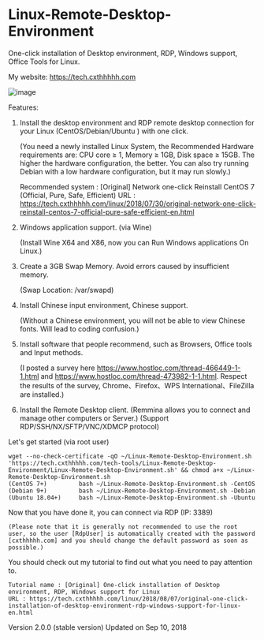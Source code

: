 # Linux-Remote-Desktop-Environment
One-click installation of Desktop environment, RDP, Windows support, Office Tools for Linux.

My website: https://tech.cxthhhhh.com

![image](https://raw.githubusercontent.com/MeowLove/Linux-Remote-Desktop-Environment/master/Download/Image/Demo_Picture.jpg)

Features:
1. Install the desktop environment and RDP remote desktop connection for your Linux (CentOS/Debian/Ubuntu ) with one click.

    (You need a newly installed Linux System, the Recommended Hardware requirements are: CPU core ≥ 1, Memory ≥ 1GB, Disk space ≥ 15GB. The higher the hardware configuration, the better. You can also try running Debian with a low hardware configuration, but it may run slowly.)

    Recommended system : [Original] Network one-click Reinstall CentOS 7 (Official, Pure, Safe, Efficient) 
    URL : https://tech.cxthhhhh.com/linux/2018/07/30/original-network-one-click-reinstall-centos-7-official-pure-safe-efficient-en.html

2. Windows application support. (via Wine)

    (Install Wine X64 and X86, now you can Run Windows applications On Linux.)

3. Create a 3GB Swap Memory. Avoid errors caused by insufficient memory.

    (Swap Location: /var/swapd)

4. Install Chinese input environment, Chinese support.

    (Without a Chinese environment, you will not be able to view Chinese fonts. Will lead to coding confusion.)

5. Install software that people recommend, such as Browsers, Office tools and Input methods.

    (I posted a survey here https://www.hostloc.com/thread-466449-1-1.html and https://www.hostloc.com/thread-473982-1-1.html. Respect the results of the survey,  Chrome、Firefox、WPS International、FileZilla are installed.)

6. Install the Remote Desktop client. (Remmina allows you to connect and manage other computers or Server.)
    (Support RDP/SSH/NX/SFTP/VNC/XDMCP protocol)

Let's get started (via root user)

    wget --no-check-certificate -qO ~/Linux-Remote-Desktop-Environment.sh 'https://tech.cxthhhhh.com/tech-tools/Linux-Remote-Desktop-Environment/Linux-Remote-Desktop-Environment.sh' && chmod a+x ~/Linux-Remote-Desktop-Environment.sh
    (CentOS 7+)			bash ~/Linux-Remote-Desktop-Environment.sh -CentOS
    (Debian 9+)			bash ~/Linux-Remote-Desktop-Environment.sh -Debian
    (Ubuntu 18.04+)		bash ~/Linux-Remote-Desktop-Environment.sh -Ubuntu

Now that you have done it, you can connect via RDP (IP: 3389)

    (Please note that it is generally not recommended to use the root user, so the user [RdpUser] is automatically created with the password [cxthhhhh.com] and you should change the default password as soon as possible.)

You should check out my tutorial to find out what you need to pay attention to.

    Tutorial name : [Original] One-click installation of Desktop environment, RDP, Windows support for Linux
    URL : https://tech.cxthhhhh.com/linux/2018/08/07/original-one-click-installation-of-desktop-environment-rdp-windows-support-for-linux-en.html

Version 2.0.0 (stable version)
Updated on Sep 10, 2018